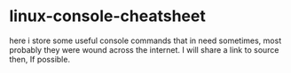 # linux-console-cheatsheet
here i store some useful console commands that in need sometimes, most probably they were wound across the internet. I will share a link to source then, If possible.
